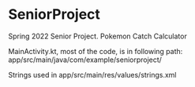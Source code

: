 # SeniorProject
Spring 2022 Senior Project. Pokemon Catch Calculator

MainActivity.kt, most of the code, is in following path: app/src/main/java/com/example/seniorproject/

Strings used in app/src/main/res/values/strings.xml
